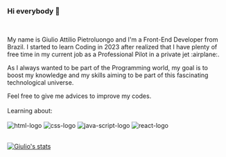 ### Hi everybody :raising_hand:
<br>
<p>My name is Giulio Attilio Pietroluongo and I'm a Front-End Developer from Brazil. I started to learn Coding in 2023 after realized that I have plenty of free time in my current job as a Professional Pilot in a private jet :airplane:. 
<p>As I always wanted to be part of the Programming world, my goal is to boost my knowledge and my skills aiming to be part of this fascinating technological universe. 
<p>Feel free to give me advices to improve my codes.
<br>
<br>
Learning about:
<br>
<br>
<img src="https://img.shields.io/badge/HTML5-E34F26?style=for-the-badge&logo=html5&logoColor=white" alt="html-logo">
<img src="https://img.shields.io/badge/CSS3-1572B6?style=for-the-badge&logo=css3&logoColor=white" alt="css-logo">
<img src="https://img.shields.io/badge/JavaScript-323330?style=for-the-badge&logo=javascript&logoColor=F7DF1E" alt="java-script-logo">
<img src="https://img.shields.io/badge/React-20232A?style=for-the-badge&logo=react&logoColor=61DAFB" alt="react-logo">
<br>
<br>
  
[![Giulio's stats](https://github-readme-stats.vercel.app/api?username=giulio-attilio)](https://github.com/anuraghazra/github-readme-stats)


